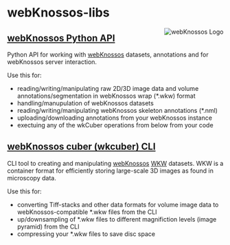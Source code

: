 # webKnossos-libs
<img align="right" src="https://static.webknossos.org/images/oxalis.svg" alt="webKnossos Logo" />

## [webKnossos Python API](webknossos)
Python API for working with [webKnossos](https://webknossos.org) datasets, annotations and for webKnossos server interaction.

Use this for:
- reading/writing/manipulating raw 2D/3D image data and volume annotations/segmentation in webKnossos wrap (*.wkw) format
- handling/manupulation of webKnossos datasets
- reading/writing/manipulating webKnossos skeleton annotations (*.nml)
- uploading/downloading annotations from your webKnossos instance
- exectuing any of the wkCuber operations from below from your code


## [webKnossos cuber (wkcuber) CLI](wkcuber)
CLI tool to creating and manipulating [webKnossos](https://webknossos.org) [WKW](https://github.com/scalableminds/webknossos-wrap) datasets. WKW is a container format for efficiently storing large-scale 3D images as found in microscopy data.

Use this for:
- converting Tiff-stacks and other data formats for volume image data to webKnossos-compatible *.wkw files from the CLI
- up/downsampling of *.wkw files to different magnifiction levels (image pyramid) from the CLI
- compressing your *.wkw files to save disc space